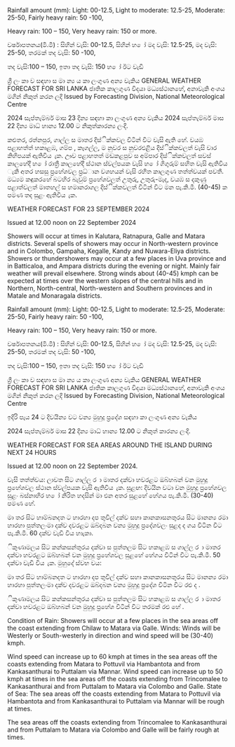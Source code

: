Rainfall amount (mm): Light: 00-12.5, Light to moderate: 12.5-25, Moderate: 25-50, Fairly heavy rain: 50 -100,

Heavy rain: 100 – 150, Very heavy rain: 150 or more.

වර්ෂාපතනය(මි.මී) : සිහින් වැසි: 00-12.5, සිහින් හ ෝ මද වැසි: 12.5-25, මද වැසි: 25-50, තරමක් තද වැසි: 50 -100,

තද වැසි:100 – 150, ඉතා තද වැසි: 150 හ ෝ ඊට වැඩි

ශ්‍රී ලං කා ව සඳහා ස මා න්‍ය ය කා ලංගුණ අන්‍ය වැකිය GENERAL WEATHER FORECAST FOR SRI LANKA ජාතික කාලගුණ විදයා මධ්‍යස්ථානහේ, අනාවැකි අංශය මගින් නිකුත් කරන ලදි Issued by Forecasting Division, National Meteorological Centre

2024 සැප්තැම්බර් මාස 23 දින්‍ය සඳහා කා ලංගුණ අන්‍ය වැකිය 2024 සැප්තැම්බර් මාස 22 දින්‍ය මාධ්‍ හාන්‍ය 12.00 ට නිකුත්කාරන්‍ය ලංදි.

කළුතර, රත්නපුර, ගාල්ල ස මාතර දිස්ික්කවල විටින් විට වැසි ඇති හේ. වයඹ පළාහත්ත් හකාළඹ, ගම්ප , කෑගල්ල, ම නුවර ස නුවරඑළිය දිස්ික්කවලත් වැසි වාර කිහිපයක් ඇතිවිය ැක. ඌව පළාහතත් මඩකළපුව ස අම්පාර දිස්ික්කවලත් සවස් කාලහේදී හ ෝ රාත්‍රී කාලහේදී ස්ථාන ස්වල්පයක වැසි හ ෝ ගිගුරුම් සහිත වැසි ඇතිවිය ැකි අතර හසසු ප්‍රහේශවල ප්‍රධ්‍ාන වශහයන් වැසි රහිත කාලගුණ තත්ත්වයක් පවතී. මධ්‍යම කඳුකරහේ බටහිර බැවුම් ප්‍රහේශවලත් උතුරු, උතුරු-මැද, වයඹ ස දකුණු පළාත්වලත් මාතහල් ස හමානරාගල දිස්ික්කවලත් විටින් විට මන පැ.කි.මී. (40-45) ක පමණ තද සුළං ඇතිවිය ැක.

WEATHER FORECAST FOR 23 SEPTEMBER 2024

Issued at 12.00 noon on 22 September 2024

Showers will occur at times in Kalutara, Ratnapura, Galle and Matara districts. Several spells of showers may occur in North-western province and in Colombo, Gampaha, Kegalle, Kandy and Nuwara-Eliya districts. Showers or thundershowers may occur at a few places in Uva province and in Batticaloa, and Ampara districts during the evening or night. Mainly fair weather will prevail elsewhere. Strong winds about (40-45) kmph can be expected at times over the western slopes of the central hills and in Northern, North-central, North-western and Southern provinces and in Matale and Monaragala districts.

Rainfall amount (mm): Light: 00-12.5, Light to moderate: 12.5-25, Moderate: 25-50, Fairly heavy rain: 50 -100,

Heavy rain: 100 – 150, Very heavy rain: 150 or more.

වර්ෂාපතනය(මි.මී) : සිහින් වැසි: 00-12.5, සිහින් හ ෝ මද වැසි: 12.5-25, මද වැසි: 25-50, තරමක් තද වැසි: 50 -100,

තද වැසි:100 – 150, ඉතා තද වැසි: 150 හ ෝ ඊට වැඩි

ශ්‍රී ලං කා ව සඳහා ස මා න්‍ය ය කා ලංගුණ අන්‍ය වැකිය GENERAL WEATHER FORECAST FOR SRI LANKA ජාතික කාලගුණ විදයා මධ්‍යස්ථානහේ, අනාවැකි අංශය මගින් නිකුත් කරන ලදි Issued by Forecasting Division, National Meteorological Centre

ඉදිරි පැය 24 ට දිවයින්‍ය වට වන්‍ය මුහුදු ප්‍රදේශ සඳහා කා ලංගුණ අන්‍ය වැකිය

2024 සැප්තැම්බර් මාස 22 දින්‍ය මාධ්‍ හාන්‍ය 12.00 ට නිකුත් කාරන්‍ය ලංදි.

WEATHER FORECAST FOR SEA AREAS AROUND THE ISLAND DURING NEXT 24 HOURS

Issued at 12.00 noon on 22 September 2024.

වැසි තත්ත්වය: ලාවත සිට ගාල්ල ර ා මාතර දක්වා හවරළට ඔබ්හබන් වන මුහුදු ප්‍රහේශවල ස්ථාන ස්වල්පයක වැසි ඇතිවිය ැක. සුළඟ: දිවයින වටා වන මුහුදු ප්‍රහේශවල සුළං බස්නාහිර හ ෝ නිරිත හදසින් මා එන අතර සුළහේ හේගය පැ.කි.මී. (30-40) පමණ හේ.

මා තර සිට හාම්බනදත ට හාරහා දප තුවිල් දක්ව සහා කානකාසනතුරය සිට මානන්‍ය රමා හාරහා පුත්තලංමා දක්ව දවරළට ඔබ්දබන වන්‍ය මුහුදු ප්‍රදේශවලං සුළද ද ගය විටින විට පැ.කි.මී. 60 දක්ව වැඩි විය හාැකා.

ිකුණාමලය සිට කන්කසන්තුරය දක්වා ස පුත්තලම සිට හකාළඹ ස ගාල්ල ර ා මාතර දක්වා හවරළට ඔබ්හබන් වන මුහුදු ප්‍රහේශවල සුළහේ හේගය විටින් විට පැ.කි.මී. 50 දක්වා වැඩි විය ැක. මුහුදේ ස්වභ වය:

මා තර සිට හාම්බනදත ට හාරහා දප තුවිල් දක්ව සහා කානකාසනතුරය සිට මානන්‍ය රමා හාරහා පුත්තලංමා දක්ව දවරළට ඔබ්දබන වන්‍ය මුහුදු ප්‍රදේශ විටින විට රළු ද .

ිකුණාමලය සිට කන්කසන්තුරය දක්වා ස පුත්තලම සිට හකාළඹ ස ගාල්ල ර ා මාතර දක්වා හවරළට ඔබ්හබන් වන මුහුදු ප්‍රහේශ විටින් විට තරමක් රළු හේ .

Condition of Rain: Showers will occur at a few places in the sea areas off the coast extending from Chilaw to Matara via Galle. Winds: Winds will be Westerly or South-westerly in direction and wind speed will be (30-40) kmph.

Wind speed can increase up to 60 kmph at times in the sea areas off the coasts extending from Matara to Pottuvil via Hambantota and from Kankasanthurai to Puttalam via Mannar. Wind speed can increase up to 50 kmph at times in the sea areas off the coasts extending from Trincomalee to Kankasanthurai and from Puttalam to Matara via Colombo and Galle. State of Sea: The sea areas off the coasts extending from Matara to Pottuvil via Hambantota and from Kankasanthurai to Puttalam via Mannar will be rough at times.

The sea areas off the coasts extending from Trincomalee to Kankasanthurai and from Puttalam to Matara via Colombo and Galle will be fairly rough at times.
